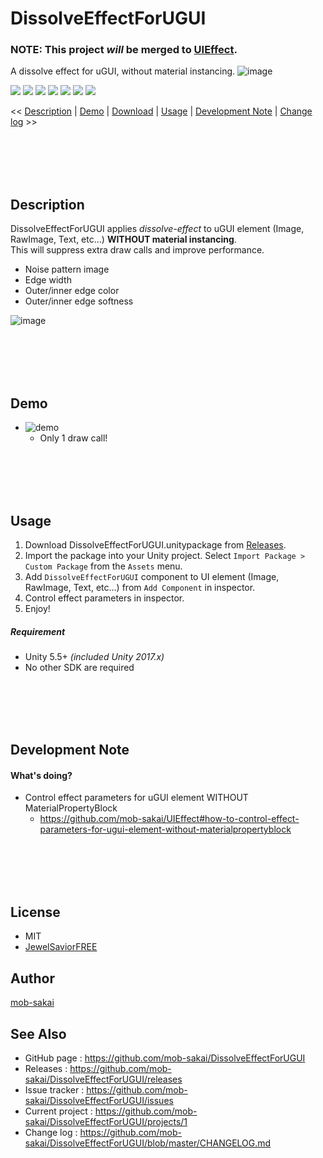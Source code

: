 DissolveEffectForUGUI
===

### NOTE: This project *will* be merged to [UIEffect](https://github.com/mob-sakai/UIEffect).

A dissolve effect for uGUI, without material instancing.
![image](https://user-images.githubusercontent.com/12690315/39131615-dccdc2bc-474a-11e8-84b2-0513b64168a7.png)

[![](https://img.shields.io/github/release/mob-sakai/DissolveEffectForUGUI.svg?label=latest%20version)](https://github.com/mob-sakai/DissolveEffectForUGUI/release)
[![](https://img.shields.io/github/release-date/mob-sakai/DissolveEffectForUGUI.svg)](https://github.com/mob-sakai/DissolveEffectForUGUI/releases)
![](https://img.shields.io/badge/requirement-Unity%205.5%2B-green.svg)
[![](https://img.shields.io/github/license/mob-sakai/DissolveEffectForUGUI.svg)](https://github.com/mob-sakai/DissolveEffectForUGUI/blob/master/LICENSE.txt)
[![](https://img.shields.io/github/last-commit/mob-sakai/DissolveEffectForUGUI/develop.svg?label=last%20commit)](https://github.com/mob-sakai/DissolveEffectForUGUI/commits/develop)
[![](https://img.shields.io/github/issues/mob-sakai/DissolveEffectForUGUI.svg)](https://github.com/mob-sakai/DissolveEffectForUGUI/issues)
[![](https://img.shields.io/github/commits-since/mob-sakai/DissolveEffectForUGUI/latest.svg)](https://github.com/mob-sakai/DissolveEffectForUGUI/compare/master...develop)


<< [Description](#Description) | [Demo](#demo) | [Download](https://github.com/mob-sakai/DissolveEffectForUGUI/releases) | [Usage](#usage) | [Development Note](#development-note) | [Change log](https://github.com/mob-sakai/DissolveEffectForUGUI/blob/develop/CHANGELOG.md) >>



<br><br><br><br>
## Description

DissolveEffectForUGUI applies _dissolve-effect_ to uGUI element (Image, RawImage, Text, etc...) **WITHOUT material instancing**.  
This will suppress extra draw calls and improve performance.

* Noise pattern image
* Edge width
* Outer/inner edge color
* Outer/inner edge softness

![image](https://user-images.githubusercontent.com/12690315/39143377-b9e632c0-4768-11e8-9d26-717304df41fb.png)



<br><br><br><br>
## Demo

* ![demo](https://user-images.githubusercontent.com/12690315/39131616-dcf7ea60-474a-11e8-8e20-f9e5bd8b3f5c.gif)
    * Only 1 draw call!



<br><br><br><br>
## Usage

1. Download DissolveEffectForUGUI.unitypackage from [Releases](https://github.com/mob-sakai/DissolveEffectForUGUI/releases).
1. Import the package into your Unity project. Select `Import Package > Custom Package` from the `Assets` menu.
1. Add `DissolveEffectForUGUI` component to UI element (Image, RawImage, Text, etc...) from `Add Component` in inspector.
1. Control effect parameters in inspector.  
1. Enjoy!


##### Requirement

* Unity 5.5+ *(included Unity 2017.x)*
* No other SDK are required



<br><br><br><br>
## Development Note

#### What's doing?

* Control effect parameters for uGUI element WITHOUT MaterialPropertyBlock
    * https://github.com/mob-sakai/UIEffect#how-to-control-effect-parameters-for-ugui-element-without-materialpropertyblock



<br><br><br><br>
## License

* MIT
* [JewelSaviorFREE](http://www.jewel-s.jp/)



## Author

[mob-sakai](https://github.com/mob-sakai)



## See Also

* GitHub page : https://github.com/mob-sakai/DissolveEffectForUGUI
* Releases : https://github.com/mob-sakai/DissolveEffectForUGUI/releases
* Issue tracker : https://github.com/mob-sakai/DissolveEffectForUGUI/issues
* Current project : https://github.com/mob-sakai/DissolveEffectForUGUI/projects/1
* Change log : https://github.com/mob-sakai/DissolveEffectForUGUI/blob/master/CHANGELOG.md
